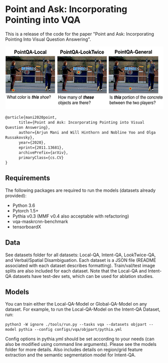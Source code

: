 # Point and Ask: Incorporating Pointing into VQA

This is a release of the code for the paper "Point and Ask: Incorporating Pointing Into Visual Question Answering".

<p>
  <img src="pointingqa2.png" width="600" height="200" />
</p>

```
@article{mani2020point,
      title={Point and Ask: Incorporating Pointing into Visual Question Answering}, 
      author={Arjun Mani and Will Hinthorn and Nobline Yoo and Olga Russakovsky},
      year={2020},
      eprint={2011.13681},
      archivePrefix={arXiv},
      primaryClass={cs.CV}
}
```
## Requirements

The following packages are required to run the models (datasets already provided):

* Python 3.6
* Pytorch 1.5+
* Pythia v0.3 (MMF v0.4 also acceptable with refactoring)
* vqa-maskrcnn-benchmark
* tensorboardX

## Data

See datasets folder for all datasets: Local-QA, Intent-QA, LookTwice-QA, and Verbal/Spatial Disambiguation. Each dataset is a JSON file (README associated with each dataset describes formatting). Train/val/test image splits are also included for each dataset. Note that the Local-QA and Intent-QA datasets have test-dev sets, which can be used for ablation studies. 

## Models

You can train either the Local-QA-Model or Global-QA-Model on any dataset. For example, to run the Local-QA-Model on the Intent-QA Dataset, run:

```
python3 -W ignore ./tools/run.py --tasks vqa --datasets objpart --model pythia --config configs/vqa/objpart/pythia.yml
```

Config options in pythia.yml should be set according to your needs (can also be modified using command line arguments). Please see the models folder for more details. Also includes details on region/grid feature extraction and the semantic segmentation model for Intent-QA.
